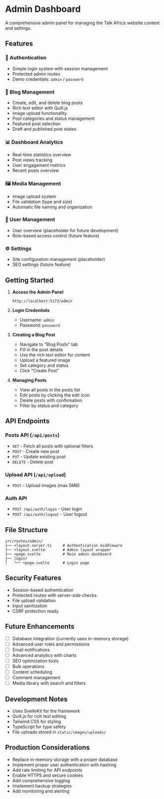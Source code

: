 # Admin Dashboard

A comprehensive admin panel for managing the Talk Africa website content and settings.

## Features

### 🔐 Authentication

- Simple login system with session management
- Protected admin routes
- Demo credentials: `admin` / `password`

### 📝 Blog Management

- Create, edit, and delete blog posts
- Rich text editor with Quill.js
- Image upload functionality
- Post categories and status management
- Featured post selection
- Draft and published post states

### 📊 Dashboard Analytics

- Real-time statistics overview
- Post views tracking
- User engagement metrics
- Recent posts overview

### 🖼️ Media Management

- Image upload system
- File validation (type and size)
- Automatic file naming and organization

### 👥 User Management

- User overview (placeholder for future development)
- Role-based access control (future feature)

### ⚙️ Settings

- Site configuration management (placeholder)
- SEO settings (future feature)

## Getting Started

1. **Access the Admin Panel**

    ```
    http://localhost:5173/admin
    ```

2. **Login Credentials**
    - Username: `admin`
    - Password: `password`

3. **Creating a Blog Post**
    - Navigate to "Blog Posts" tab
    - Fill in the post details
    - Use the rich text editor for content
    - Upload a featured image
    - Set category and status
    - Click "Create Post"

4. **Managing Posts**
    - View all posts in the posts list
    - Edit posts by clicking the edit icon
    - Delete posts with confirmation
    - Filter by status and category

## API Endpoints

### Posts API (`/api/posts`)

- `GET` - Fetch all posts with optional filters
- `POST` - Create new post
- `PUT` - Update existing post
- `DELETE` - Delete post

### Upload API (`/api/upload`)

- `POST` - Upload images (max 5MB)

### Auth API

- `POST /api/auth/login` - User login
- `POST /api/auth/logout` - User logout

## File Structure

```
src/routes/admin/
├── +layout.server.ts     # Authentication middleware
├── +layout.svelte        # Admin layout wrapper
├── +page.svelte          # Main admin dashboard
├── login/
│   └── +page.svelte      # Login page
```

## Security Features

- Session-based authentication
- Protected routes with server-side checks
- File upload validation
- Input sanitization
- CSRF protection ready

## Future Enhancements

- [ ] Database integration (currently uses in-memory storage)
- [ ] Advanced user roles and permissions
- [ ] Email notifications
- [ ] Advanced analytics with charts
- [ ] SEO optimization tools
- [ ] Bulk operations
- [ ] Content scheduling
- [ ] Comment management
- [ ] Media library with search and filters

## Development Notes

- Uses SvelteKit for the framework
- Quill.js for rich text editing
- Tailwind CSS for styling
- TypeScript for type safety
- File uploads stored in `static/images/uploads/`

## Production Considerations

- Replace in-memory storage with a proper database
- Implement proper user authentication with hashing
- Add rate limiting for API endpoints
- Enable HTTPS and secure cookies
- Add comprehensive logging
- Implement backup strategies
- Add monitoring and alerting
